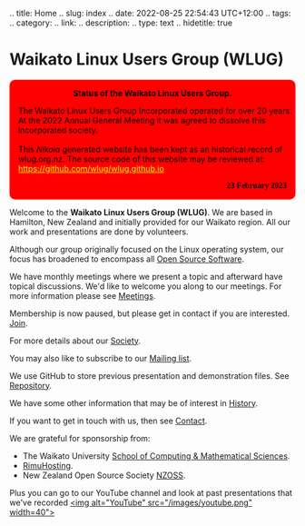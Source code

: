 .. title: Home
.. slug: index
.. date: 2022-08-25 22:54:43 UTC+12:00
.. tags: 
.. category: 
.. link: 
.. description: 
.. type: text
.. hidetitle: true

<!---
Draft Website completed: 2022-Aug-29 Ian Stewart
Updated: 2023-03-07 Added status of Society having been dissolved. Ian Stewart
-->

# Waikato Linux Users Group (WLUG)

<!--Add http to announce Status of WLUG. Ian 2023-03-07: Use colours #386e7b white. warning gives red border
<div class="warning" style='padding:0.1em; background-color:#386e7b; color:white; border-radius: 10px;'> -->
<div class="warning" style='padding:0.1em; background-color:red; color:black; border-radius: 10px;'> 
<span>
<p style='margin-top:1em; text-align:center'>
<b>Status of the Waikato Linux Users Group.</b></p>
<p style='margin-left:1em;'>
The Waikato Linux Users Group Incorporated operated for over 20 years. At the 2022 Annual General Meeting it was agreed to dissolve this incorporated society.<br><br>
This <i>Nikola</i> generated website has been kept as an historical record of wlug.org.nz. The source code of this website may be reviewed at: <a href="https://github.com/wlug/wlug.github.io" target="_blank" style="color: yellow">https://github.com/wlug/wlug.github.io</a>  
</p>
<p style='margin-bottom:1em; margin-right:1em; text-align:right; font-family:Georgia'> <b>23 February 2023</b> 
</p></span>
</div>

Welcome to the **Waikato Linux Users Group (WLUG)**. We are based in Hamilton, New Zealand and initially provided for our Waikato region. All our work and presentations are done by volunteers.

Although our group originally focused on the Linux operating system, our focus has broadened to encompass all [Open Source Software](https://en.wikipedia.org/wiki/Open-source_software).

We have monthly meetings where we present a topic and afterward have topical discussions. We'd like to welcome you along to our meetings. For more information please see [Meetings](/meeting/).

Membership is now paused, but please get in contact if you are interested. [Join](/join/).

For more details about our [Society](/society/).

You may also like to subscribe to our [Mailing list](/mail/).

We use GitHub to store previous presentation and demonstration files. See [Repository](/repository/).

We have some other information that may be of interest in [History](/history/).

If you want to get in touch with us, then see [Contact](/contact/).

We are grateful for sponsorship from:

* The Waikato University [School of Computing & Mathematical Sciences](https://www.cms.waikato.ac.nz/).
* [RimuHosting](https://rimuhosting.com/).
* New Zealand Open Source Society [NZOSS](https://nzoss.nz/).

<!---
You may wish to follow us in Twitter
<a href="https://twitter.com/WaikatoLUG"><img alt="Twitter" src="/images/twitter.png" width=40"></a> -->
<!--- Note: html can also have Height. E.g. width=40 height=40 -->
 
Plus you can go to our YouTube channel and look at past presentations that we've recorded
<a href="https://www.youtube.com/channel/UCf5L8RezX7TqDdI2uZjbe-Q"><img alt="YouTube" src="/images/youtube.png" width=40"></a>


